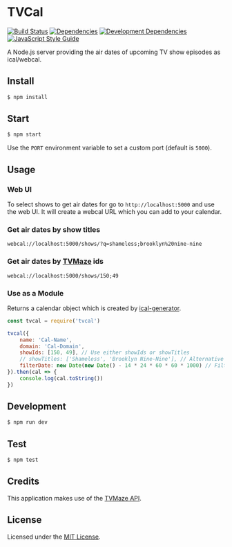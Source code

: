 # TVCal
[![Build Status](https://img.shields.io/travis/fabsrc/tvcal.svg?style=flat-square)](https://travis-ci.org/fabsrc/tvcal)
[![Dependencies](https://img.shields.io/david/fabsrc/tvcal.svg?style=flat-square)](https://david-dm.org/fabsrc/tvcal)
[![Development Dependencies](https://img.shields.io/david/dev/fabsrc/tvcal.svg?style=flat-square)](https://david-dm.org/fabsrc/tvcal?type=dev)
[![JavaScript Style Guide](https://img.shields.io/badge/code%20style-standard-brightgreen.svg?style=flat-square)](http://standardjs.com/)


A Node.js server providing the air dates of upcoming TV show episodes as ical/webcal.

## Install

```bash
$ npm install
```

## Start

```bash
$ npm start
```

Use the `PORT` environment variable to set a custom port (default is `5000`).

## Usage

### Web UI

To select shows to get air dates for go to `http://localhost:5000` and use the web UI. It will create a webcal URL which you can add to your calendar.

### Get air dates by show titles

```http
webcal://localhost:5000/shows/?q=shameless;brooklyn%20nine-nine
```

### Get air dates by [TVMaze](http://tvmaze.com/) ids

```http
webcal://localhost:5000/shows/150;49
```

### Use as a Module

Returns a calendar object which is created by [ical-generator](https://github.com/sebbo2002/ical-generator).

```js
const tvcal = require('tvcal')

tvcal({
	name: 'Cal-Name',
	domain: 'Cal-Domain',
	showIds: [150, 49], // Use either showIds or showTitles
	// showTitles: ['Shameless', 'Brooklyn Nine-Nine'], // Alternative to showIds
	filterDate: new Date(new Date() - 14 * 24 * 60 * 60 * 1000) // Filter episodes which are older than two weeks
}).then(cal => {
	console.log(cal.toString())
})
```

## Development

```bash
$ npm run dev
```

## Test

```bash
$ npm test
```

## Credits

This application makes use of the [TVMaze API](http://www.tvmaze.com/api).

## License

Licensed under the [MIT License](http://opensource.org/licenses/mit-license.php).
